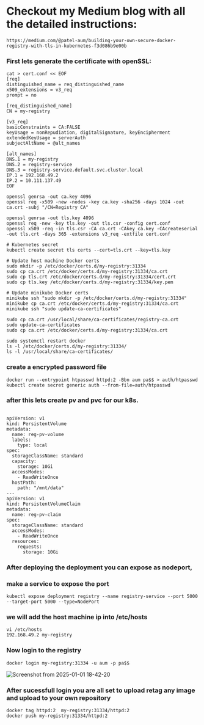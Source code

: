 # Checkout my Medium blog with all the detailed instructions:
```
https://medium.com/@patel-aum/building-your-own-secure-docker-registry-with-tls-in-kubernetes-f3d086b9e00b
```


### First lets generate the certificate with openSSL:

```
cat > cert.conf << EOF
[req]
distinguished_name = req_distinguished_name
x509_extensions = v3_req
prompt = no

[req_distinguished_name]
CN = my-registry

[v3_req]
basicConstraints = CA:FALSE
keyUsage = nonRepudiation, digitalSignature, keyEncipherment
extendedKeyUsage = serverAuth
subjectAltName = @alt_names

[alt_names]
DNS.1 = my-registry
DNS.2 = registry-service
DNS.3 = registry-service.default.svc.cluster.local
IP.1 = 192.168.49.2
IP.2 = 10.111.137.49
EOF

openssl genrsa -out ca.key 4096
openssl req -x509 -new -nodes -key ca.key -sha256 -days 1024 -out ca.crt -subj "/CN=Registry CA"

openssl genrsa -out tls.key 4096
openssl req -new -key tls.key -out tls.csr -config cert.conf
openssl x509 -req -in tls.csr -CA ca.crt -CAkey ca.key -CAcreateserial -out tls.crt -days 365 -extensions v3_req -extfile cert.conf

# Kubernetes secret
kubectl create secret tls certs --cert=tls.crt --key=tls.key

# Update host machine Docker certs
sudo mkdir -p /etc/docker/certs.d/my-registry:31334
sudo cp ca.crt /etc/docker/certs.d/my-registry:31334/ca.crt
sudo cp tls.crt /etc/docker/certs.d/my-registry:31334/cert.crt
sudo cp tls.key /etc/docker/certs.d/my-registry:31334/key.pem

# Update minikube Docker certs
minikube ssh "sudo mkdir -p /etc/docker/certs.d/my-registry:31334"
minikube cp ca.crt /etc/docker/certs.d/my-registry:31334/ca.crt
minikube ssh "sudo update-ca-certificates"

sudo cp ca.crt /usr/local/share/ca-certificates/registry-ca.crt
sudo update-ca-certificates
sudo cp ca.crt /etc/docker/certs.d/my-registry:31334/ca.crt

sudo systemctl restart docker
ls -l /etc/docker/certs.d/my-registry:31334/
ls -l /usr/local/share/ca-certificates/

```

### create a encrypted password file

```
docker run --entrypoint htpasswd httpd:2 -Bbn aum pa$$ > auth/htpasswd
kubectl create secret generic auth --from-file=auth/htpasswd
```

### after this lets create pv and pvc for our k8s.

```

apiVersion: v1
kind: PersistentVolume
metadata:
  name: reg-pv-volume
  labels:
    type: local
spec:
  storageClassName: standard
  capacity:
    storage: 10Gi
  accessModes:
    - ReadWriteOnce
  hostPath:
    path: "/mnt/data"
---
apiVersion: v1
kind: PersistentVolumeClaim
metadata:
  name: reg-pv-claim
spec:
  storageClassName: standard
  accessModes:
    - ReadWriteOnce
  resources:
    requests:
      storage: 10Gi
```

### After deploying the deployment you can expose as nodeport,

### make a service to expose the port 

```
kubectl expose deployment registry --name registry-service --port 5000 --target-port 5000 --type=NodePort
```

### we will add the host machine ip into /etc/hosts

```
vi /etc/hosts
192.168.49.2 my-registry
```

### Now login to the registry 

```
docker login my-registry:31334 -u aum -p pa$$

```
![Screenshot from 2025-01-01 18-42-20](https://github.com/user-attachments/assets/2af26062-7bbe-45ec-a440-82c13c630004)


### After sucessfull login you are all set to upload retag any image and upload to your own repository
```
docker tag httpd:2  my-registry:31334/httpd:2
docker push my-registry:31334/httpd:2
```


